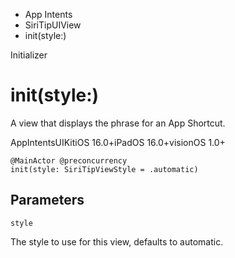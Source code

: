 

- App Intents
- SiriTipUIView
-  init(style:) 

Initializer

# init(style:)

A view that displays the phrase for an App Shortcut.

AppIntentsUIKitiOS 16.0+iPadOS 16.0+visionOS 1.0+

``` source
@MainActor @preconcurrency
init(style: SiriTipViewStyle = .automatic)
```

## Parameters 

`style`  

The style to use for this view, defaults to automatic.

